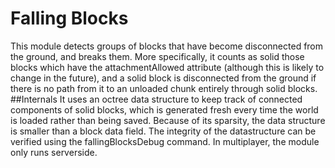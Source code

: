 # Falling Blocks
This module detects groups of blocks that have become disconnected from the ground, and breaks them. More specifically, it counts as solid those blocks which have the attachmentAllowed attribute (although this is likely to change in the future), and a solid block is disconnected from the ground if there is no path from it to an unloaded chunk entirely through solid blocks.
##Internals
It uses an octree data structure to keep track of connected components of solid blocks, which is generated fresh every time the world is loaded rather than being saved. Because of its sparsity, the data structure is smaller than a block data field. The integrity of the datastructure can be verified using the fallingBlocksDebug command. In multiplayer, the module only runs serverside.